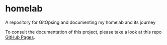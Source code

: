 # homelab
A repository for GitOpsing and documenting my homelab and its journey

To consult the documentation of this project, please take a look at this repo [GitHub Pages](https://louisonsarlinmagnus.github.io/homelab/).
